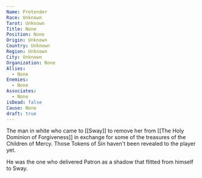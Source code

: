 ```yaml
---
Name: Pretender
Race: Unknown
Tarot: Unknown
Title: None
Position: None
Origin: Unknown
Country: Unknown
Region: Unknown
City: Unknown
Organization: None
Allies:
  - None
Enemies:
  - None
Associates:
  - None
isDead: false
Cause: None
draft: true
---
```

The man in white who came to [[Sway]] to remove her from [[The Holy Dominion of Forgiveness]] in exchange for some of the treasures of the Children of Mercy. Those Tokens of Sin haven't been revealed to the player yet.

He was the one who delivered Patron as a shadow that flitted from himself to Sway.  


